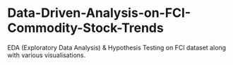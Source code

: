 # Data-Driven-Analysis-on-FCI-Commodity-Stock-Trends
EDA (Exploratory Data Analysis) &amp; Hypothesis Testing on FCI dataset along with various visualisations.
